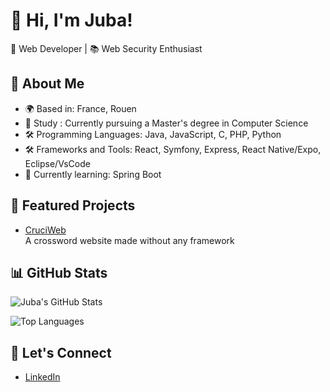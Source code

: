 # 👋 Hi, I'm Juba!

🎯 Web Developer | 📚 Web Security Enthusiast  

## 🚀 About Me
- 🌍 Based in: France, Rouen
- 💼 Study : Currently pursuing a Master's degree in Computer Science
- 🛠️ Programming Languages: Java, JavaScript, C, PHP, Python
- 🛠️ Frameworks and Tools: React, Symfony, Express, React Native/Expo, Eclipse/VsCode
- 🌱 Currently learning: Spring Boot

## 🌟 Featured Projects
- [CruciWeb](https://github.com/gorimaaa/Crossword_WebApp)  
  A crossword website made without any framework

## 📊 GitHub Stats
![Juba's GitHub Stats](https://github-readme-stats.vercel.app/api?username=gorimaaa&show_icons=true&theme=dark)

![Top Languages](https://github-readme-stats.vercel.app/api/top-langs/?username=gorimaaa&layout=compact&theme=dark)

## 🤝 Let's Connect
- [LinkedIn](https://www.linkedin.com/in/juba-belhocine-7aa903266/)
